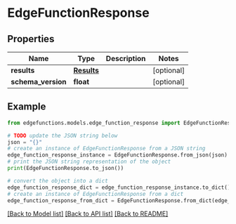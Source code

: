 # EdgeFunctionResponse


## Properties

Name | Type | Description | Notes
------------ | ------------- | ------------- | -------------
**results** | [**Results**](Results.md) |  | [optional] 
**schema_version** | **float** |  | [optional] 

## Example

```python
from edgefunctions.models.edge_function_response import EdgeFunctionResponse

# TODO update the JSON string below
json = "{}"
# create an instance of EdgeFunctionResponse from a JSON string
edge_function_response_instance = EdgeFunctionResponse.from_json(json)
# print the JSON string representation of the object
print(EdgeFunctionResponse.to_json())

# convert the object into a dict
edge_function_response_dict = edge_function_response_instance.to_dict()
# create an instance of EdgeFunctionResponse from a dict
edge_function_response_from_dict = EdgeFunctionResponse.from_dict(edge_function_response_dict)
```
[[Back to Model list]](../README.md#documentation-for-models) [[Back to API list]](../README.md#documentation-for-api-endpoints) [[Back to README]](../README.md)


